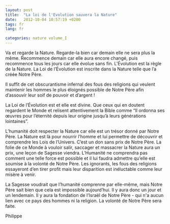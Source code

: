 ```yaml
---
layout: post
title:  "La loi de l'Evolution sauvera la Nature"
date:   2012-10-04 10:57:19 +0200
tags: fr
lang: fr

categories: nature volume_I
---
```

Va et regarde la Nature. Regarde-la bien car demain elle ne sera plus la même. Recommence demain car elle aura encore changé, puis recommence tous les jours car elle évolue sans fin. L’Évolution est la règle de la Nature. La Loi de l’Évolution est inscrite dans la Nature telle que l’a créée Notre Père.

Il suffit de cet obscurantisme infernal des fous des religions qui veulent maintenir les hommes le plus éloignés possible de Notre Père afin d’assouvir leur soif de pouvoir et d’argent !

La Loi de l’Évolution est et elle est divine. Que ceux qui en doutent regardent le Monde et relisent attentivement la Bible comme “Il ordonna ses œuvres pour l’éternité depuis leur origine jusqu’à leurs générations lointaines”.

L’humanité doit respecter la Nature car elle est un trésor donné par Notre Père. La Nature est là pour nourrir l’homme et lui permettre de découvrir et comprendre les Lois de l’Univers. C’est un don sans prix de Notre Père. La folie de ce Monde à vouloir salir, saccager et massacrer la Nature aura un prix, une leçon de Sagesse viendra. L’Humanité ne comprendra pas comment une telle force est possible et il lui faudra admettre qu’elle est soumise à la volonté de Notre Père. Les ignorants, les fous des religions essayeront d’en tirer profit mais leur disparition est inéluctable comme leur misère à venir.

La Sagesse voudrait que l’humanité comprenne par elle-même, mais Notre Père sait bien que cela est impossible aujourd’hui. Il y aura donc un jour et un lendemain. Il y aura la fondation de l’Israël de Notre Père - qui n'a aucun lien avec ce pays des hommes ni la religion. La volonté de Notre Père sera faite.

Philippe


<!-- 
Ce(tte) œuvre est mise à disposition selon les termes de la Licence Creative Commons Attribution - Pas d’Utilisation Commerciale 4.0 International.
-->